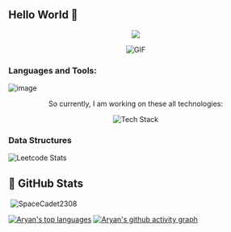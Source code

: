## Hello World 👋




<p align="center">
  <a align="center" href="https://github.com/DenverCoder1/readme-typing-svg"><img src="https://readme-typing-svg.herokuapp.com?&font=IBM+Plex+Sans&color=EFB036&size=25&lines=Welcome+to+my+GitHub+Profile!!😘;Myself+Aryan+,+An+Enthusiast+Developer+😎😎;" /></a>
</p>

<p align="center">
<img align="middle" alt="GIF" src="https://camo.githubusercontent.com/dd9b4a35c79a57583ccfc38c3512469e375ebae578f7a90aa020f57748a81dfc/68747470733a2f2f6d69722d73332d63646e2d63662e626568616e63652e6e65742f70726f6a6563745f6d6f64756c65732f68642f3232383733353133373131393831312e363230353437323462616630622e676966" />
</p>

<h3 align="left">Languages and Tools:</h3>
<p align="center">
 
![image](https://user-images.githubusercontent.com/61057666/169029838-74df663d-2e62-4d77-bdff-b43f7d63f00f.png)

</p>
<p align="center">So currently, I am working on these all technologies: </p>
<p align="center"> <img src="https://skillicons.dev/icons?i=c,cpp,java,python,html,css,js,react,express,nodejs,tailwind,mongodb,mysql,git" alt="Tech Stack" /> </p>

<h3 align="left"> Data Structures </h3>

<!--[![GitHub Streak](https://github-readme-streak-stats.herokuapp.com?user=SpaceCaset2308&theme=dark&hide_border=true&border_radius=6&date_format=j%20M%5B%20Y%5D&card_width=500)](https://git.io/streak-stats)
-->

![Leetcode Stats](https://leetcard.jacoblin.cool/Aryan2308?theme=dark&font=Noto%20Serif%20Georgian&ext=heatmap)


## 👀 GitHub Stats
<p>&nbsp;<img align="center" src="https://github-readme-stats.vercel.app/api?username=SpaceCadet2308&show_icons=true&locale=en&theme=dark&hide_border=false" alt="SpaceCadet2308" /></p>

[![Aryan's top languages](https://github-readme-stats.vercel.app/api/top-langs/?username=SpaceCadet2308&theme=blue-green)](https://github.com/anuraghazra/github-readme-stats)  [![Aryan's github activity graph](https://github-readme-activity-graph.vercel.app/graph?username=SpaceCadet2308&bg_color=0d0e12&color=1c81ce&line=0f1129&point=079ae4&area=true&hide_border=true)](https://github.com/ashutosh00710/github-readme-activity-graph)

<!-- [![Ask Me Anything !](https://img.shields.io/badge/Ask%20me-anything-1abc9c.svg)](https://GitHub.com/SpaceCadet2308/ama)
<!--
**SpaceCadet2308/SpaceCadet2308** is a ✨ _special_ ✨ repository because its `README.md` (this file) appears on your GitHub profile.

Here are some ideas to get you started:

- 🔭 I’m currently working on ...
- 🌱 I’m currently learning ...
- 👯 I’m looking to collaborate on ...
- 🤔 I’m looking for help with ...
- 💬 Ask me about ...
- 📫 How to reach me: ...
- 😄 Pronouns: ...
- ⚡ Fun fact: ...
-->
